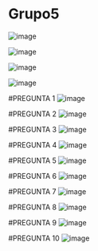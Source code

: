 # Grupo5

![image](https://github.com/user-attachments/assets/cd776845-3655-40c3-b951-d008569294f2)

![image](https://github.com/user-attachments/assets/5c9ffd16-56a4-485f-97a8-f04f820d1437)

![image](https://github.com/user-attachments/assets/0495f99f-eb55-4899-a992-211070f72245)

![image](https://github.com/user-attachments/assets/7742715c-ee07-412f-89a3-2dd6853abc16)

#PREGUNTA 1
![image](https://github.com/user-attachments/assets/a06fce34-487d-4967-ad30-62f90118d84b)

#PREGUNTA 2
![image](https://github.com/user-attachments/assets/75703d22-c1e0-4304-9cbc-8aea6188ae91)

#PREGUNTA 3
![image](https://github.com/user-attachments/assets/264e17e6-2c2e-4820-a980-7d767a371d3b)

#PREGUNTA 4
![image](https://github.com/user-attachments/assets/b5d94f8b-3013-4fbe-9add-7bb13f52b681)

#PREGUNTA 5
![image](https://github.com/user-attachments/assets/358f0799-ef15-4b6d-81dc-92219af28d56)

#PREGUNTA 6
![image](https://github.com/user-attachments/assets/6b26033f-0729-4dd4-a3db-09a7c486f421)

#PREGUNTA 7
![image](https://github.com/user-attachments/assets/514124a4-c811-40cd-9190-bd198d2e16c3)

#PREGUNTA 8
![image](https://github.com/user-attachments/assets/551d8de9-3808-4bd8-8d02-b749cac25f4f)

#PREGUNTA 9
![image](https://github.com/user-attachments/assets/e0390846-a577-4efa-a5c2-4f56b756c1f4)

#PREGUNTA 10
![image](https://github.com/user-attachments/assets/c15d4e5b-155d-444a-9e56-798b98551d70)

